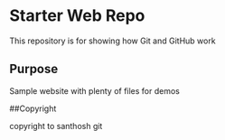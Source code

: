 # Starter Web Repo

This repository is for showing how Git and GitHub work

## Purpose

Sample website with plenty of files for demos

##Copyright

copyright to santhosh git
